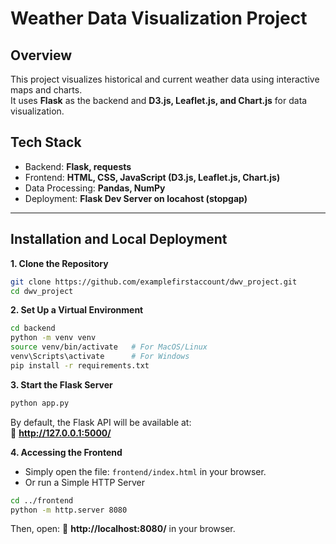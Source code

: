 # Weather Data Visualization Project

## Overview
This project visualizes historical and current weather data using interactive maps and charts.  
It uses **Flask** as the backend and **D3.js, Leaflet.js, and Chart.js** for data visualization.

## Tech Stack
- Backend: **Flask, requests**
- Frontend: **HTML, CSS, JavaScript (D3.js, Leaflet.js, Chart.js)**
- Data Processing: **Pandas, NumPy**
- Deployment: **Flask Dev Server on locahost (stopgap)**

---

## Installation and Local Deployment

**1. Clone the Repository**
```sh
git clone https://github.com/examplefirstaccount/dwv_project.git
cd dwv_project
```

**2. Set Up a Virtual Environment**
```sh
cd backend
python -m venv venv
source venv/bin/activate   # For MacOS/Linux
venv\Scripts\activate      # For Windows
pip install -r requirements.txt
```

**3. Start the Flask Server**
```sh
python app.py
```
By default, the Flask API will be available at:  
📍 **http://127.0.0.1:5000/**

**4. Accessing the Frontend**
- Simply open the file: `frontend/index.html` in your browser.
- Or run a Simple HTTP Server
```sh
cd ../frontend
python -m http.server 8080
```
Then, open:
📍 **http://localhost:8080/** in your browser.
